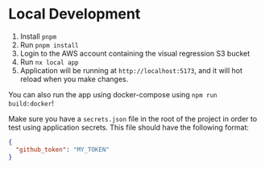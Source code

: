 # Local Development

1. Install `pnpm`
2. Run `pnpm install`
3. Login to the AWS account containing the visual regression S3 bucket
4. Run `nx local app`
5. Application will be running at `http://localhost:5173`, and it will hot reload when you make changes.

You can also run the app using docker-compose using `npm run build:docker`!

Make sure you have a `secrets.json` file in the root of the project in order to test using application secrets.
This file should have the following format:

```json
{
  "github_token": "MY_TOKEN"
}
```
